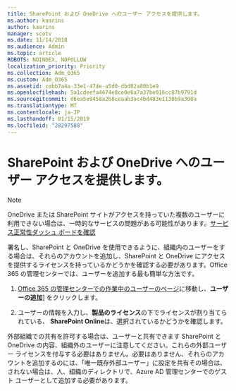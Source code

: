 ```yaml
---
title: SharePoint および OneDrive へのユーザー アクセスを提供します。
ms.author: kaarins
author: kaarins
manager: scotv
ms.date: 11/14/2018
ms.audience: Admin
ms.topic: article
ROBOTS: NOINDEX, NOFOLLOW
localization_priority: Priority
ms.collection: Adm_O365
ms.custom: Adm_O365
ms.assetid: cebb7a4a-33e1-474e-a5d0-dbd02a80b1e9
ms.openlocfilehash: 5a1cdeefa4474e8ce0e6a7a37be016cc87b9791d
ms.sourcegitcommit: d6ea5e9458a2b8ceaab3ac4bd483e1130b9a398a
ms.translationtype: MT
ms.contentlocale: ja-JP
ms.lasthandoff: 01/15/2019
ms.locfileid: "28297588"
---
```

# <a name="give-users-access-to-sharepoint-and-onedrive"></a>SharePoint および OneDrive へのユーザー アクセスを提供します。

> [!NOTE]
> OneDrive または SharePoint サイトがアクセスを持っていた複数のユーザーに利用できない場合は、一時的なサービスの問題がある可能性があります。[サービス正常性ダッシュ ボードを確認](https://portal.office.com/adminportal/home#/servicehealth)
  
署名し、SharePoint と OneDrive を使用できるように、組織内のユーザーをする場合は、それらのアカウントを追加し、SharePoint と OneDrive にアクセスを提供するライセンスを持っているかどうかを確認する必要があります。Office 365 の管理センターでは、ユーザーを追加する最も簡単な方法です。
  
1. [Office 365 の管理センターでの作業中のユーザーのページ](https://portal.office.com/adminportal/home#/users)に移動し、**ユーザーの追加**] をクリックします。
    
2. ユーザーの情報を入力し、**製品のライセンス**の下でライセンスが割り当てられている、 **SharePoint Online**は、選択されているかどうかを確認します。 
    
外部組織での共有を許可する場合は、ユーザーと共有できます SharePoint と OneDrive の内容、組織外のユーザーに注意してください。これらの外部ユーザー ライセンスを付与する必要はありません。必要はありません、それらのアカウントを追加するのには、「唯一既存外部ユーザー」に設定を共有その場合は、されない場合は、人、組織のディレクトリで、Azure AD 管理センターでのゲスト ユーザーとして追加する必要があります。
  

